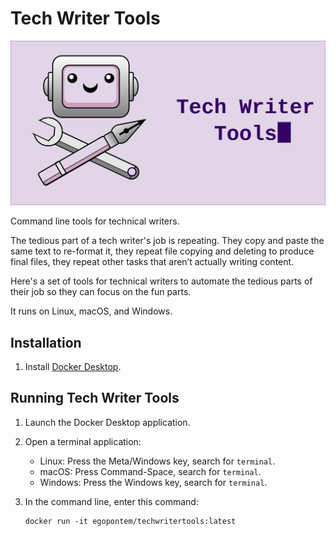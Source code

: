 # Tech Writer Tools

![Tech Writer Tools logo and banner](./banner.png)

Command line tools for technical writers.

The tedious part of a tech writer's job is repeating. They copy and
paste the same text to re-format it, they repeat file copying and
deleting to produce final files, they repeat other tasks that aren’t
actually writing content.

Here's a set of tools for technical writers to automate the tedious
parts of their job so they can focus on the fun parts.

It runs on Linux, macOS, and Windows.

## Installation

1. Install [Docker Desktop](https://www.docker.com/products/docker-desktop/).

## Running Tech Writer Tools

1. Launch the Docker Desktop application.

2. Open a terminal application:

   * Linux: Press the Meta/Windows key, search for `terminal`.
   * macOS: Press Command-Space, search for `terminal`.
   * Windows: Press the Windows key, search for `terminal`.

3. In the command line, enter this command:

   ```
   docker run -it egopontem/techwritertools:latest
   ```

